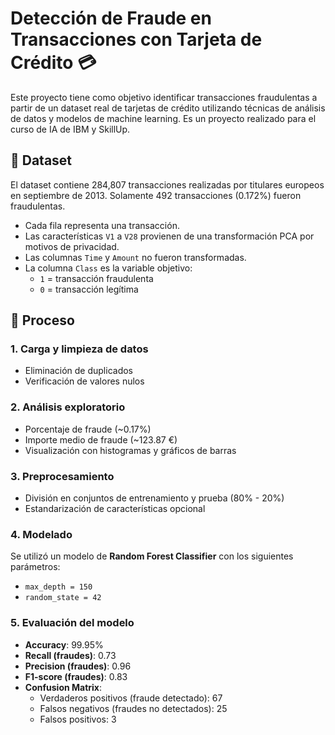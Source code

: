 # Detección de Fraude en Transacciones con Tarjeta de Crédito 💳

Este proyecto tiene como objetivo identificar transacciones fraudulentas a partir de un dataset real de tarjetas de crédito utilizando técnicas de análisis de datos y modelos de machine learning. Es un proyecto realizado para el curso de IA de IBM y SkillUp.

## 📁 Dataset

El dataset contiene 284,807 transacciones realizadas por titulares europeos en septiembre de 2013. Solamente 492 transacciones (0.172%) fueron fraudulentas.

- Cada fila representa una transacción.
- Las características `V1` a `V28` provienen de una transformación PCA por motivos de privacidad.
- Las columnas `Time` y `Amount` no fueron transformadas.
- La columna `Class` es la variable objetivo: 
  - `1` = transacción fraudulenta  
  - `0` = transacción legítima

## 🧪 Proceso

### 1. Carga y limpieza de datos
- Eliminación de duplicados
- Verificación de valores nulos

### 2. Análisis exploratorio
- Porcentaje de fraude (~0.17%)
- Importe medio de fraude (~123.87 €)
- Visualización con histogramas y gráficos de barras

### 3. Preprocesamiento
- División en conjuntos de entrenamiento y prueba (80% - 20%)
- Estandarización de características opcional

### 4. Modelado
Se utilizó un modelo de **Random Forest Classifier** con los siguientes parámetros:
- `max_depth = 150`
- `random_state = 42`

### 5. Evaluación del modelo
- **Accuracy**: 99.95%
- **Recall (fraudes)**: 0.73
- **Precision (fraudes)**: 0.96
- **F1-score (fraudes)**: 0.83
- **Confusion Matrix**:
  - Verdaderos positivos (fraude detectado): 67
  - Falsos negativos (fraudes no detectados): 25
  - Falsos positivos: 3
